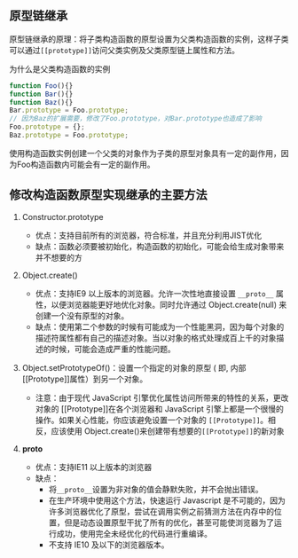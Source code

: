 
## 原型链继承
原型链继承的原理：将子类构造函数的原型设置为父类构造函数的实例，这样子类可以通过`[[prototype]]`访问父类实例及父类原型链上属性和方法。

为什么是父类构造函数的实例
```js
function Foo(){}
function Bar(){}
function Baz(){}
Bar.prototype = Foo.prototype;
// 因为Baz的扩展需要，修改了Foo.prototype，对Bar.prototype也造成了影响
Foo.prototype = {}; 
Baz.prototype = Foo.prototype;
```

使用构造函数实例创建一个父类的对象作为子类的原型对象具有一定的副作用，因为Foo构造函数内可能会有一定的副作用。

## 修改构造函数原型实现继承的主要方法
1. Constructor.prototype
    * 优点：支持目前所有的浏览器，符合标准，并且充分利用JIST优化
    * 缺点：函数必须要被初始化，构造函数的初始化，可能会给生成对象带来并不想要的方

2. Object.create()
    * 优点：支持IE9 以上版本的浏览器。允许一次性地直接设置 `__proto__` 属性，以便浏览器能更好地优化对象。同时允许通过 Object.create(null) 来创建一个没有原型的对象。
    * 缺点：使用第二个参数的时候有可能成为一个性能黑洞，因为每个对象的描述符属性都有自己的描述对象。当以对象的格式处理成百上千的对象描述的时候，可能会造成严重的性能问题。

3. Object.setPrototypeOf()：设置一个指定的对象的原型 ( 即, 内部[[Prototype]]属性）到另一个对象。
    * 注意：由于现代 JavaScript 引擎优化属性访问所带来的特性的关系，更改对象的 [[Prototype]]在各个浏览器和 JavaScript 引擎上都是一个很慢的操作。如果关心性能，你应该避免设置一个对象的 `[[Prototype]]`。相反，应该使用 Object.create()来创建带有想要的`[[Prototype]]`的新对象

4. __proto__
    * 优点：支持IE11 以上版本的浏览器
    * 缺点：
        * 将` __proto__ `设置为非对象的值会静默失败，并不会抛出错误。
        * 在生产环境中使用这个方法，快速运行 Javascript 是不可能的，因为许多浏览器优化了原型，尝试在调用实例之前猜测方法在内存中的位置，但是动态设置原型干扰了所有的优化，甚至可能使浏览器为了运行成功，使用完全未经优化的代码进行重编译。
        * 不支持 IE10 及以下的浏览器版本。

